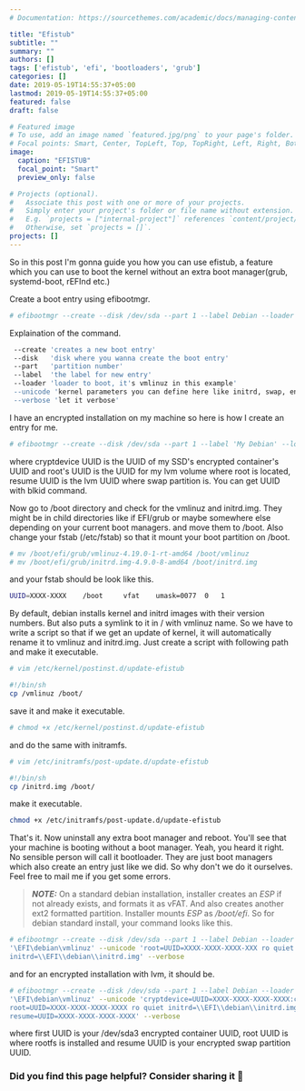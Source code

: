 ```yaml
---
# Documentation: https://sourcethemes.com/academic/docs/managing-content/

title: "Efistub"
subtitle: ""
summary: ""
authors: []
tags: ['efistub', 'efi', 'bootloaders', 'grub']
categories: []
date: 2019-05-19T14:55:37+05:00
lastmod: 2019-05-19T14:55:37+05:00
featured: false
draft: false

# Featured image
# To use, add an image named `featured.jpg/png` to your page's folder.
# Focal points: Smart, Center, TopLeft, Top, TopRight, Left, Right, BottomLeft, Bottom, BottomRight.
image:
  caption: "EFISTUB"
  focal_point: "Smart"
  preview_only: false

# Projects (optional).
#   Associate this post with one or more of your projects.
#   Simply enter your project's folder or file name without extension.
#   E.g. `projects = ["internal-project"]` references `content/project/deep-learning/index.md`.
#   Otherwise, set `projects = []`.
projects: []
---
```



So in this post I'm gonna guide you how you can use efistub, a feature which you can use to boot the kernel without an extra boot manager(grub, systemd-boot, rEFInd etc.)
            
Create a boot entry using efibootmgr.

```sh
# efibootmgr --create --disk /dev/sda --part 1 --label Debian --loader /vmlinuz --unicode "root=/dev/sda2 rw initrd=\initrd.img" --verbose
```
    
Explaination of the command.

```sh
 --create 'creates a new boot entry'
 --disk   'disk where you wanna create the boot entry'
 --part   'partition number'
 --label  'the label for new entry'
 --loader 'loader to boot, it's vmlinuz in this example'
 --unicode 'kernel parameters you can define here like initrd, swap, encrypted container for root'
 --verbose 'let it verbose'
```

I have an encrypted installation on my machine so here is how I create an entry for me.
   
```sh
# efibootmgr --create --disk /dev/sda --part 1 --label 'My Debian' --loader /vmlinuz --unicode "cryptdevice=UUID=XXXXXXXXXXXXXXXXXX:cryptlvm root=UUID=XXXXXXXXXXXXXXXXXX rw initrd=\initrd.img resume=UUID=XXXXXXXXXXXXXXXXX" --verbose
```

where cryptdevice UUID is the UUID of my SSD's encrypted container's UUID and root's UUID is the UUID for my lvm volume where root is located, resume UUID is the lvm UUID where swap partition is. You can get UUID with blkid command. 


Now go to /boot directory and check for the vmlinuz and initrd.img. They might be in child directories like if EFI/grub or maybe somewhere else depending on your current boot managers. and move them to /boot. Also change your fstab (/etc/fstab) so that it mount your boot partition on /boot.

```sh
# mv /boot/efi/grub/vmlinuz-4.19.0-1-rt-amd64 /boot/vmlinuz
# mv /boot/efi/grub/initrd.img-4.9.0-8-amd64 /boot/initrd.img
```
and your fstab should be look like this.

```sh
UUID=XXXX-XXXX    /boot     vfat    umask=0077  0   1
```

By default, debian installs kernel and initrd images with their version numbers. But also puts a symlink to it in / with vmlinuz name. So we have to write a script so that if we get an update of kernel, it will automatically rename it to vmlinuz and initrd.img. Just create a script with following path and make it executable. 

```sh
# vim /etc/kernel/postinst.d/update-efistub

#!/bin/sh
cp /vmlinuz /boot/

```
save it and make it executable.

```sh
# chmod +x /etc/kernel/postinst.d/update-efistub
```


and do the same with initramfs.

```sh
# vim /etc/initramfs/post-update.d/update-efistub

#!/bin/sh
cp /initrd.img /boot/

```

make it executable.

```sh
chmod +x /etc/initramfs/post-update.d/update-efistub
```

That's it. Now uninstall any extra boot manager and reboot. You'll see that your machine is booting without a boot manager. Yeah, you heard it right. No sensible person will call it bootloader. They are just boot managers which also create an entry just like we did. So why don't we do it ourselves. Feel free to mail me if you get some errors.

> **_NOTE:_** On a standard debian installation, installer creates an *ESP* if
not already exists, and formats it as vFAT. And also creates another ext2
formatted partition. Installer mounts *ESP* as */boot/efi*. So for debian
standard install, your command looks like this.
```sh
# efibootmgr --create --disk /dev/sda --part 1 --label Debian --loader
'\EFI\debian\vmlinuz' --unicode 'root=UUID=XXXX-XXXX-XXXX-XXX ro quiet
initrd=\\EFI\\debian\\initrd.img' --verbose
```

and for an encrypted installation with lvm, it should be.

```sh
# efibootmgr --create --disk /dev/sda --part 1 --label Debian --loader
'\EFI\debian\vmlinuz' --unicode 'cryptdevice=UUID=XXXX-XXXX-XXXX-XXXX:cryptlvm
root=UUID=XXXX-XXXX-XXXX-XXXX ro quiet initrd=\\EFI\\debian\\initrd.img
resume=UUID=XXXX-XXXX-XXXX-XXXX' --verbose
```
where first UUID is your /dev/sda3 encrypted container UUID, root UUID is where
rootfs is installed and resume UUID is your encrypted swap partition UUID.




### Did you find this page helpful? Consider sharing it 🙌
